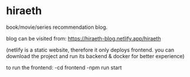 # hiraeth
book/movie/series recommendation blog.

blog can be visited from: 
https://hiraeth-blog.netlify.app/hiraeth

(netlify is a static website, therefore it only deploys frontend. you can download the project and run its backend & docker for better experience)

to run the frontend:
-cd frontend
-npm run start
